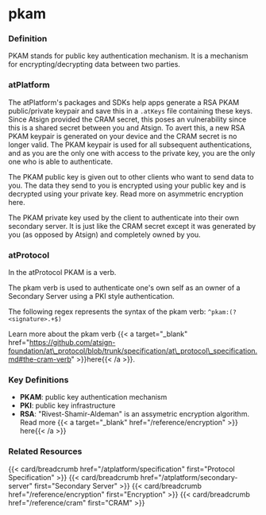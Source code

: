 # pkam

### Definition

PKAM stands for public key authentication mechanism. It is a mechanism for encrypting/decrypting data between two parties.

### atPlatform

The atPlatform's packages and SDKs help apps generate a RSA PKAM public/private keypair and save this in a `.atKeys` file containing these keys. Since Atsign provided the CRAM secret, this poses an vulnerability since this is a shared secret between you and Atsign. To avert this, a new RSA PKAM keypair is generated on your device and the CRAM secret is no longer valid. The PKAM keypair is used for all subsequent authentications, and as you are the only one with access to the private key, you are the only one who is able to authenticate.

The PKAM public key is given out to other clients who want to send data to you. The data they send to you is encrypted using your public key and is decrypted using your private key. Read more on asymmetric encryption here.

The PKAM private key used by the client to authenticate into their own secondary server. It is just like the CRAM secret except it was generated by you (as opposed by Atsign) and completely owned by you.

### atProtocol

In the atProtocol PKAM is a verb.

The pkam verb is used to authenticate one's own self as an owner of a Secondary Server using a PKI style authentication.

The following regex represents the syntax of the pkam verb: `^pkam:(?<signature>.+$)`

Learn more about the pkam verb \{{< a target="\_blank" href="https://github.com/atsign-foundation/at\_protocol/blob/trunk/specification/at\_protocol\_specification.md#the-cram-verb" >\}}here\{{< /a >\}}.

### Key Definitions

* **PKAM**: public key authentication mechanism
* **PKI**: public key infrastructure
* **RSA**: "Rivest-Shamir-Aldeman" is an assymetric encryption algorithm. Read more \{{< a target="\_blank" href="/reference/encryption" >\}} here\{{< /a >\}}

### Related Resources

\{{< card/breadcrumb href="/atplatform/specification" first="Protocol Specification" >\}} \{{< card/breadcrumb href="/atplatform/secondary-server" first="Secondary Server" >\}} \{{< card/breadcrumb href="/reference/encryption" first="Encryption" >\}} \{{< card/breadcrumb href="/reference/cram" first="CRAM" >\}}
